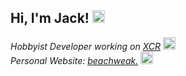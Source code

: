<h2> Hi, I'm Jack!  <img src="https://cdn3.emoji.gg/emojis/7488-zz.png" width="20"></h2>
<p><em>Hobbyist Developer working on <a href="https://github.com/beachweak/XCR">XCR</a> <img src="https://cdn3.emoji.gg/emojis/3315-pink-macbook.png" width="20"></br>Personal Website: <a href="https://beachweak.github.io">beachweak.</a> <img src="https://cdn3.emoji.gg/emojis/1953-tbh.png" width="20"> 
</em></p>
